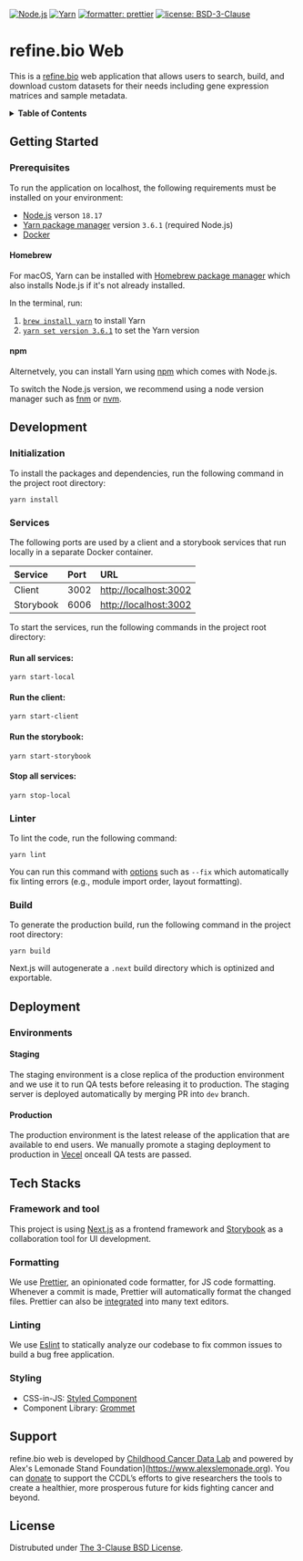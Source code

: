 [![Node.js](https://img.shields.io/badge/Node.js-v18.17-dddddd?style=for-the-badge&labelColor=222222)](https://nodejs.org) [![Yarn](https://img.shields.io/badge/yarn-v3.6.1-7254ab?style=for-the-badge&labelColor=222222)](https://yarnpkg.com) [![formatter: prettier](https://img.shields.io/badge/formatter-prettier-fc59ec?style=for-the-badge&labelColor=222222)](https://github.com/prettier/prettier) [![license: BSD-3-Clause](https://img.shields.io/badge/license-BSD--3--Clause-green?style=for-the-badge&labelColor=222222)](https://opensource.org/licenses/BSD-3-Clause)

# refine.bio Web

This is a [refine.bio](https://github.com/AlexsLemonade/refinebio) web application that allows users to search, build, and download custom datasets for their needs including gene expression matrices and sample metadata.

<details>

<summary><strong>Table of Contents</strong></summary><br/>

- [Getting Started](#getting-started)
  - [Prerequisites](#prerequisites)
- [Development](#development)
  - [Initialization](#initialization)
  - [Services](#services)
  - [Linter](#linter)
  - [Build](#build)
- [Deployment](#deployment)
  - [Environments](#environments)
    - [Staging](#staging)
    - [Production](#production)
- [Tech Stacks](#tech-stacks)
  - [Framework and Tool](#framework-and-tool)
  - [Formatting](#formatting)
  - [Linting](#linting)
  - [Styling](#styling)
- [Support](#support)
- [License](#license)

</details>

## Getting Started

### Prerequisites

To run the application on localhost, the following requirements must be installed on your environment:

- [Node.js](https://nodejs.org/en/download) verson `18.17`
- [Yarn package manager](https://yarnpkg.com/getting-started/install) version `3.6.1` (required Node.js)
- [Docker](https://www.docker.com/get-started)

#### Homebrew

For macOS, Yarn can be installed with [Homebrew package manager](https://brew.sh) which also installs Node.js if it's not already installed.

In the terminal, run:

1. [`brew install yarn`](https://formulae.brew.sh/formula/yarn) to install Yarn
2. [`yarn set version 3.6.1`](https://yarnpkg.com/cli/set/version) to set the Yarn version

#### npm

Alternetvely, you can install Yarn using [npm](https://www.npmjs.com/package/yarn) which comes with Node.js.

To switch the Node.js version, we recommend using a node version manager such as [fnm](https://github.com/Schniz/fnm?ref=blog.apify.com) or [nvm](https://github.com/nvm-sh/nvm).

## Development

### Initialization

To install the packages and dependencies, run the following command in the project root directory:

```
yarn install
```

### Services

The following ports are used by a client and a storybook services that run locally in a separate Docker container.

| Service   | Port | URL                                            |
| :-------- | :--- | :--------------------------------------------- |
| Client    | 3002 | [http://localhost:3002](http://localhost:3002) |
| Storybook | 6006 | [http://localhost:3002](http://localhost:6006) |

To start the services, run the following commands in the project root directory:

#### Run all services:

```
yarn start-local
```

#### Run the client:

```
yarn start-client
```

#### Run the storybook:

```
yarn start-storybook
```

#### Stop all services:

```
yarn stop-local
```

### Linter

To lint the code, run the following command:

```
yarn lint
```

You can run this command with [options](https://eslint.org/docs/latest/use/command-line-interface#options) such as `--fix` which automatically fix linting errors (e.g., module import order, layout formatting).

### Build

To generate the production build, run the following command in the project root directory:

```
yarn build
```

Next.js will autogenerate a `.next` build directory which is optinized and exportable.

## Deployment

### Environments

#### Staging

The staging environment is a close replica of the production environment and we use it to run QA tests before releasing it to production. The staging server is deployed automatically by merging PR into `dev` branch.

#### Production

The production environment is the latest release of the application that are available to end users. We manually promote a staging deployment to production in [Vecel](https://vercel.com/solutions/nextjs) onceall QA tests are passed.

## Tech Stacks

### Framework and tool

This project is using [Next.js](https://nextjs.org) as a frontend framework and [Storybook](https://storybook.js.org) as a collaboration tool for UI development.

### Formatting

We use [Prettier](https://prettier.io/), an opinionated code formatter, for JS code formatting. Whenever a commit is made, Prettier will automatically format the changed files. Prettier can also be [integrated](https://prettier.io/docs/en/editors.html) into many text editors.

### Linting

We use [Eslint](https://eslint.org) to statically analyze our codebase to fix common issues to build a bug free application.

### Styling

- CSS-in-JS: [Styled Component](https://styled-components.com)
- Component Library: [Grommet](https://v2.grommet.io)

## Support

refine.bio web is developed by [Childhood Cancer Data Lab](https://www.ccdatalab.org) and powered by Alex's Lemonade Stand Foundation](https://www.alexslemonade.org). You can [donate](https://www.ccdatalab.org/donate-link) to support the CCDL’s efforts to give researchers the tools to create a healthier, more prosperous future for kids fighting cancer and beyond.

## License

Distrubuted under [The 3-Clause BSD License](https://opensource.org/licenses/BSD-3-Clause).
